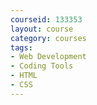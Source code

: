 ```yaml
---
courseid: 133353
layout: course
category: courses
tags:
- Web Development
- Coding Tools
- HTML
- CSS
---
```


